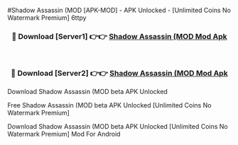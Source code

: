 #Shadow Assassin (MOD [APK-MOD] - APK Unlocked - [Unlimited Coins No Watermark Premium] 6ttpy



<div align="center">

<h3>🔴 Download [Server1] 👉👉 <a href="https://momento.my/?title=Shadow_Assassin_(MOD">Shadow Assassin (MOD Mod Apk</a></h3><br>

<h3>🔴 Download [Server2] 👉👉 <a href="https://momento.my/?title=Shadow_Assassin_(MOD">Shadow Assassin (MOD Mod Apk</a></h3>
</div>



Download Shadow Assassin (MOD beta APK Unlocked

Free Shadow Assassin (MOD beta APK Unlocked [Unlimited Coins No Watermark Premium]

Download Shadow Assassin (MOD beta APK Unlocked [Unlimited Coins No Watermark Premium] Mod For Android
